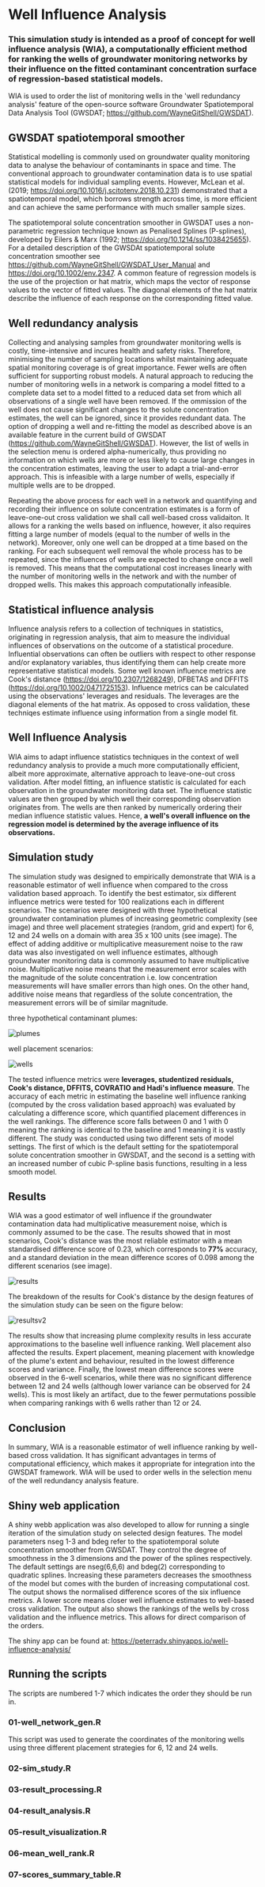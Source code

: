 # Well Influence Analysis

### This simulation study is intended as a proof of concept for well influence analysis (WIA), a computationally efficient method for ranking the wells of groundwater monitoring networks by their influence on the fitted contaminant concentration surface of regression-based statistical models.

WIA is used to order the list of monitoring wells in the 'well redundancy analysis' feature of the open-source software Groundwater Spatiotemporal Data Analysis Tool (GWSDAT; https://github.com/WayneGitShell/GWSDAT).

## GWSDAT spatiotemporal smoother

Statistical modelling is commonly used on groundwater quality monitoring data to analyse the behaviour of contaminants in space and time. The conventional approach to groundwater contamination data is to use spatial statistical models for individual sampling events. However, McLean et al. (2019; https://doi.org/10.1016/j.scitotenv.2018.10.231) demonstrated that a spatiotemporal model, which borrows strength across time, is more efficient and can achieve the same performance with much smaller sample sizes. 

The spatiotemporal solute concentration smoother in GWSDAT uses a non-parametric regression technique known as Penalised Splines (P-splines), developed by Eilers & Marx (1992; https://doi.org/10.1214/ss/1038425655). For a detailed description of the GWSDAt spatiotemporal solute concentration smoother see https://github.com/WayneGitShell/GWSDAT_User_Manual and https://doi.org/10.1002/env.2347. A common feature of regression models is the use of the projection or hat matrix, which maps the vector of response values to the vector of fitted values. The diagonal elements of the hat matrix describe the influence of each response on the corresponding fitted value.

## Well redundancy analysis

Collecting and analysing samples from groundwater monitoring wells is costly, time-intensive and incures health and safety risks. Therefore, minimising the number of sampling locations whilst maintaining adequate spatial monitoring coverage is of great importance. Fewer wells are often sufficient for supporting robust models. A natural approach to reducing the number of monitoring wells in a network is comparing a model fitted to a complete data set to a model fitted to a reduced data set from which all observations of a single well have been removed. If the ommission of the well does not cause significant changes to the solute concentration estimates, the well can be ignored, since it provides redundant data. The option of dropping a well and re-fitting the model as described above is an available feature in the current build of GWSDAT (https://github.com/WayneGitShell/GWSDAT). However, the list of wells in the selection menu is ordered alpha-numerically, thus providing no information on which wells are more or less likely to cause large changes in the concentration estimates, leaving the user to adapt a trial-and-error approach. This is infeasible with a large number of wells, especially if multiple wells are to be dropped.

Repeating the above process for each well in a network and quantifying and recording their influence on solute concentration estimates is a form of leave-one-out cross validation we shall call well-based cross validaiton. It allows for a ranking the wells based on influence, however, it also requires fitting a large number of models (equal to the number of wells in the network). Moreover, only one well can be dropped at a time based on the ranking. For each subsequent well removal the whole process has to be repeated, since the influences of wells are expected to change once a well is removed. This means that the computational cost increases linearly with the number of monitoring wells in the network and with the number of dropped wells. This makes this approach computationally infeasible.

## Statistical influence analysis

Influence analysis refers to a collection of techniques in statistics, originating in regression analysis, that aim to measure the individual influences of observations on the outcome of a statistical procedure. Influential observations can often be outliers with respect to other response and/or explanatory variables, thus identifying them can help create more representative statistical models. Some well known influence metrics are Cook's distance (https://doi.org/10.2307/1268249), DFBETAS and DFFITS (https://doi.org/10.1002/0471725153). Influence metrics can be calculated using the observations' leverages and residuals. The leverages are the diagonal elements of the hat matrix. As opposed to cross validation, these techniqes estimate influence using information from a single model fit. 

## Well Influence Analysis

WIA aims to adapt influence statistics techniques in the context of well redundancy analysis to provide a much more computationally efficient, albeit more approximate, alternative approach to leave-one-out cross validation. After model fitting, an influence statistic is calculated for each observation in the groundwater monitoring data set. The influence statistic values are then grouped by which well their corresponding observation originates from. The wells are then ranked by numerically ordering their median influence statistic values. Hence, **a well's overall influence on the regression model is determined by the average influence of its observations.**

## Simulation study

The simulation study was designed to empirically demonstrate that WIA is a reasonable estimator of well influence when compared to the cross validation based approach. To identify the best estimator, six different influence metrics were tested for 100 realizations each in different scenarios. The scenarios were designed with three hypothetical groundwater contamination plumes of increasing geometric complexity (see image) and three well placement strategies (random, grid and expert) for 6, 12 and 24 wells on a domain with area 35 x 100 units (see image). The effect of adding additive or multiplicative measurement noise to the raw data was also investigated on well influence estimates, although groundwater monitoring data is commonly assumed to have multiplicative noise. Multiplicative noise means that the measurement error scales with the magnitude of the solute concentration i.e. low concentration measurements will have smaller errors than high ones. On the other hand, additive noise means that regardless of the solute concentration, the measurement errors will be of similar magnitude. 

three hypothetical contaminant plumes:

![plumes](https://user-images.githubusercontent.com/85235934/228821955-ca0e73ea-7904-42e6-8850-0ffc01b94650.png)

well placement scenarios:

![wells](https://user-images.githubusercontent.com/85235934/228855062-5cc937ca-951d-4f34-a39b-e10f58e27e4b.png)

The tested influence metrics were **leverages, studentized residuals, Cook's distance, DFFITS, COVRATIO and Hadi's influence measure**. The accuracy of each metric in estimating the baseline well influence ranking (computed by the cross validation based approach) was evaluated by calculating a difference score, which quantified placement differences in the well rankings. The difference score falls between 0 and 1 with 0 meaning the ranking is identical to the baseline and 1 meaning it is vastly different. The study was conducted using two different sets of model settings. The first of which is the default setting for the spatiotemporal solute concentration smoother in GWSDAT, and the second is a setting with an increased number of cubic P-spline basis functions, resulting in a less smooth model.

## Results

WIA was a good estimator of well influence if the groundwater contamination data had multiplicative measurement noise, which is commonly assumed to be the case. The results showed that in most scenarios, Cook's distance was the most reliable estimator with a mean standardised difference score of 0.23, which corresponds to **77%** accuracy, and a standard deviation in the mean difference scores of 0.098 among the different scenarios (see image).

![results](https://user-images.githubusercontent.com/85235934/228843841-c816e1f7-b5cf-4f67-8255-a53303660bc1.png)

The breakdown of the results for Cook's distance by the design features of the simulation study can be seen on the figure below:

![resultsv2](https://user-images.githubusercontent.com/85235934/228842456-1b7dbfcf-8365-4ba0-983a-a912862c865b.png)

The results show that increasing plume complexity results in less accurate approximations to the baseline well influence ranking. Well placement also affected the results. Expert placement, meaning placement with knowledge of the plume's extent and behaviour, resulted in the lowest difference scores and variance. Finally, the lowest mean difference scores were observed in the 6-well scenarios, while there was no significant difference between 12 and 24 wells (although lower variance can be observed for 24 wells). This is most likely an artifact, due to the fewer permutations possible when comparing rankings with 6 wells rather than 12 or 24. 

## Conclusion

In summary, WIA is a reasonable estimator of well influence ranking by well-based cross validation. It has significant advantages in terms of computational efficiency, which makes it appropriate for integration into the GWSDAT framework. WIA will be used to order wells in the selection menu of the well redundancy analysis feature.

## Shiny web application 

A shiny webb application was also developed to allow for running a single iteration of the simulation study on selected design features. The model parameters nseg 1-3 and bdeg refer to the spatiotemporal solute concentration smoother from GWSDAT. They control the degree of smoothness in the 3 dimensions and the power of the splines respectively. The default settings are nseg(6,6,6) and bdeg(2) corresponding to quadratic splines. Increasing these parameters decreases the smoothness of the model but comes with the burden of increasing computational cost. The output shows the normalised difference scores of the six influence metrics. A lower score means closer well influence estimates to well-based cross validation. The output also shows the rankings of the wells by cross validation and the influence metrics. This allows for direct comparison of the orders.

The shiny app can be found at: https://peterradv.shinyapps.io/well-influence-analysis/

## Running the scripts

The scripts are numbered 1-7 which indicates the order they should be run in.

### 01-well_network_gen.R

This script was used to generate the coordinates of the monitoring wells using three different placement strategies for 6, 12 and 24 wells.

### 02-sim_study.R

### 03-result_processing.R

### 04-result_analysis.R

### 05-result_visualization.R

### 06-mean_well_rank.R

### 07-scores_summary_table.R


